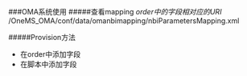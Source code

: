 ###OMA系统使用
#####查看mapping
*order中的字段相对应的URI*
/OneMS_OMA/conf/data/omanbimapping/nbiParametersMapping.xml

#####Provision方法

- 在order中添加字段
- 在脚本中添加字段
